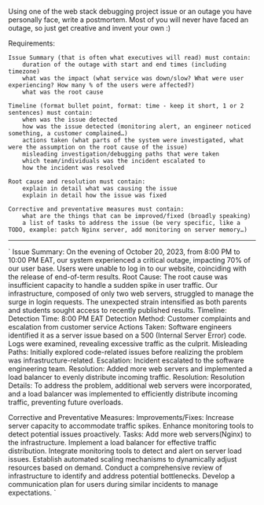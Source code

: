 Using one of the web stack debugging project issue or an outage you have personally face, write a postmortem. Most of you will never have faced an outage, so just get creative and invent your own :)

Requirements:

    Issue Summary (that is often what executives will read) must contain:
        duration of the outage with start and end times (including timezone)
        what was the impact (what service was down/slow? What were user experiencing? How many % of the users were affected?)
        what was the root cause

    Timeline (format bullet point, format: time - keep it short, 1 or 2 sentences) must contain:
        when was the issue detected
        how was the issue detected (monitoring alert, an engineer noticed something, a customer complained…)
        actions taken (what parts of the system were investigated, what were the assumption on the root cause of the issue)
        misleading investigation/debugging paths that were taken
        which team/individuals was the incident escalated to
        how the incident was resolved

    Root cause and resolution must contain:
        explain in detail what was causing the issue
        explain in detail how the issue was fixed

    Corrective and preventative measures must contain:
        what are the things that can be improved/fixed (broadly speaking)
        a list of tasks to address the issue (be very specific, like a TODO, example: patch Nginx server, add monitoring on server memory…)

 *******************************************************************
`
Issue Summary:
On the evening of October 20, 2023, from 8:00 PM to 10:00 PM EAT, our system experienced a critical outage, impacting 70% of our user base. Users were unable to log in to our website, coinciding with the release of end-of-term results.
Root Cause:
The root cause was insufficient capacity to handle a sudden spike in user traffic. Our infrastructure, composed of only two web servers, struggled to manage the surge in login requests. The unexpected strain intensified as both parents and students sought access to recently published results.
Timeline:
Detection Time: 8:00 PM EAT
Detection Method: Customer complaints and escalation from customer service
Actions Taken:
Software engineers identified it as a server issue based on a 500 (Internal Server Error) code.
Logs were examined, revealing excessive traffic as the culprit.
Misleading Paths:
Initially explored code-related issues before realizing the problem was infrastructure-related.
Escalation:
Incident escalated to the software engineering team.
Resolution:
Added more web servers and implemented a load balancer to evenly distribute incoming traffic.
Resolution:
Resolution Details: To address the problem, additional web servers were incorporated, and a load balancer was implemented to efficiently distribute incoming traffic, preventing future overloads.

Corrective and Preventative Measures:
Improvements/Fixes:
Increase server capacity to accommodate traffic spikes.
Enhance monitoring tools to detect potential issues proactively.
Tasks:
Add more web servers(Nginx) to the infrastructure.
Implement a load balancer for effective traffic distribution.
Integrate monitoring tools to detect and alert on server load issues.
Establish automated scaling mechanisms to dynamically adjust resources based on demand.
Conduct a comprehensive review of infrastructure to identify and address potential bottlenecks.
Develop a communication plan for users during similar incidents to manage expectations.
`
